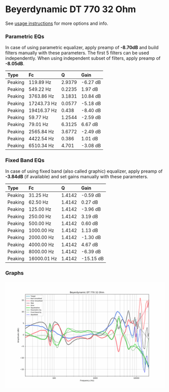 # Beyerdynamic DT 770 32 Ohm
See [usage instructions](https://github.com/jaakkopasanen/AutoEq#usage) for more options and info.

### Parametric EQs
In case of using parametric equalizer, apply preamp of **-8.70dB** and build filters manually
with these parameters. The first 5 filters can be used independently.
When using independent subset of filters, apply preamp of **-8.05dB**.

| Type    | Fc          |      Q | Gain     |
|:--------|:------------|:-------|:---------|
| Peaking | 119.89 Hz   | 2.9379 | -6.27 dB |
| Peaking | 549.22 Hz   | 0.2235 | 1.97 dB  |
| Peaking | 3763.86 Hz  | 3.1831 | 10.84 dB |
| Peaking | 17243.73 Hz | 0.0577 | -5.18 dB |
| Peaking | 19416.37 Hz | 0.438  | -8.40 dB |
| Peaking | 59.77 Hz    | 1.2544 | -2.59 dB |
| Peaking | 79.01 Hz    | 6.3125 | 6.67 dB  |
| Peaking | 2565.84 Hz  | 3.6772 | -2.49 dB |
| Peaking | 4422.54 Hz  | 0.386  | 1.01 dB  |
| Peaking | 6510.34 Hz  | 4.701  | -3.08 dB |

### Fixed Band EQs
In case of using fixed band (also called graphic) equalizer, apply preamp of **-3.84dB**
(if available) and set gains manually with these parameters.

| Type    | Fc          |      Q | Gain      |
|:--------|:------------|:-------|:----------|
| Peaking | 31.25 Hz    | 1.4142 | -0.59 dB  |
| Peaking | 62.50 Hz    | 1.4142 | 0.27 dB   |
| Peaking | 125.00 Hz   | 1.4142 | -3.96 dB  |
| Peaking | 250.00 Hz   | 1.4142 | 3.19 dB   |
| Peaking | 500.00 Hz   | 1.4142 | 0.60 dB   |
| Peaking | 1000.00 Hz  | 1.4142 | 1.13 dB   |
| Peaking | 2000.00 Hz  | 1.4142 | -1.30 dB  |
| Peaking | 4000.00 Hz  | 1.4142 | 4.67 dB   |
| Peaking | 8000.00 Hz  | 1.4142 | -6.39 dB  |
| Peaking | 16000.01 Hz | 1.4142 | -15.15 dB |

### Graphs
![](./Beyerdynamic%20DT%20770%2032%20Ohm.png)